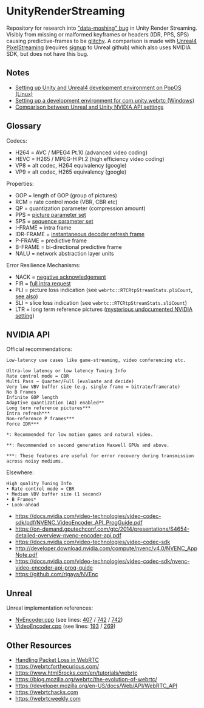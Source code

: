 # UnityRenderStreaming

Repository for research into ["data-moshing" bug](https://github.com/Unity-Technologies/com.unity.webrtc/issues/205) in Unity Render Streaming. Visibly from missing or malformed keyframes or headers (IDR, PPS, SPS) causing predictive-frames to be [glitchy](https://www.goodreads.com/quotes/649039-whatever-you-now-find-weird-ugly-uncomfortable-and-nasty-about). A comparison is made with [Unreal4 PixelStreaming](https://github.com/EpicGames/UnrealEngine/tree/f8f4b403eb682ffc055613c7caf9d2ba5df7f319/Engine/Plugins/Media/PixelStreaming/Source/PixelStreaming) (requires [signup](https://www.unrealengine.com/en-US/ue4-on-github) to Unreal github) which also uses NVIDIA SDK, but does not have this bug.

## Notes

* [Setting up Unity and Unreal4 development environment on PopOS (Linux)](DEV.linux.md)
* [Setting up a development environment for com.unity.webrtc (Windows)](DEV.windows.md)
* [Comparison between Unreal and Unity NVIDIA API settings](COMPARE.md)

## Glossary

Codecs:

* H264 = AVC / MPEG4 Pt.10 (advanced video coding)
* HEVC = H265 / MPEG-H Pt.2 (high efficiency video coding)
* VP8 = alt codec, H264 equivalency (google)
* VP9 = alt codec, H265 equivalency (google)

Properties:

* GOP = length of GOP (group of pictures)
* RCM = rate control mode (VBR, CBR etc)
* QP = quantization parameter (compression amount)
* PPS = [picture parameter set](https://www.quora.com/What-are-SPS-and-PPS-in-video-codecs)
* SPS = [sequence parameter set](https://www.quora.com/What-are-SPS-and-PPS-in-video-codecs)
* I-FRAME = intra frame
* IDR-FRAME = [instantaneous decoder refresh frame](https://streaminglearningcenter.com/articles/everything-you-ever-wanted-to-know-about-idr-frames-but-were-afraid-to-ask.html)
* P-FRAME = predictive frame 
* B-FRAME = bi-directional predictive frame
* NALU = network abstraction layer units

Error Resilience Mechanisms:

* NACK = [negative acknowledgement](https://www.callstats.io/blog/2015/10/30/error-resilience-mechanisms-webrtc-video)
* FIR = [full intra request](https://www.callstats.io/blog/2015/10/30/error-resilience-mechanisms-webrtc-video)
* PLI = picture loss indication (see `webrtc::RTCRtpStreamStats.pliCount`, [see also](https://stackoverflow.com/questions/64285619/webrtc-how-to-force-pli-packet-sent-from-javascript-web-app-client))
* SLI = slice loss indication (see `webrtc::RTCRtpStreamStats.sliCount`)
* LTR = long term reference pictures ([mysterious undocumented NVIDIA setting](https://forums.developer.nvidia.com/t/hevc-ltr-does-it-work-or-not/48623))

## NVIDIA API

Official recommendations:

```
Low-latency use cases like game-streaming, video conferencing etc.

Ultra-low latency or low latency Tuning Info
Rate control mode = CBR
Multi Pass – Quarter/Full (evaluate and decide)
Very low VBV buffer size (e.g. single frame = bitrate/framerate)
No B Frames
Infinite GOP length
Adaptive quantization (AQ) enabled**
Long term reference pictures***
Intra refresh***
Non-reference P frames***
Force IDR***

*: Recommended for low motion games and natural video.

**: Recommended on second generation Maxwell GPUs and above.

***: These features are useful for error recovery during transmission across noisy mediums.
```

Elsewhere:

```
High quality Tuning Info
‣ Rate control mode = CBR
‣ Medium VBV buffer size (1 second)
‣ B Frames*
‣ Look-ahead
```


* https://docs.nvidia.com/video-technologies/video-codec-sdk/pdf/NVENC_VideoEncoder_API_ProgGuide.pdf
* https://on-demand.gputechconf.com/gtc/2014/presentations/S4654-detailed-overview-nvenc-encoder-api.pdf
* https://docs.nvidia.com/video-technologies/video-codec-sdk
* http://developer.download.nvidia.com/compute/nvenc/v4.0/NVENC_AppNote.pdf
* https://docs.nvidia.com/video-technologies/video-codec-sdk/nvenc-video-encoder-api-prog-guide
* https://github.com/rigaya/NVEnc

## Unreal 

Unreal implementation references:

* [NvEncoder.cpp](unreal-NvEncoder.cpp) (see lines: [407](unreal-NvEncoder.cpp#L407) / [742](unreal-NvEncoder.cpp#L854) / [742](unreal-NvEncoder.cpp#L854))
* [VideoEncoder.cpp](unreal-VideoEncoder.cpp) (see lines: [193](unreal-VideoEncoder.cpp#L193) / [269](unreal-VideoEncoder.cpp#L269))

## Other Resources

* [Handling Packet Loss in WebRTC](https://static.googleusercontent.com/media/research.google.com/en//pubs/archive/41611.pdf)
* https://webrtcforthecurious.com/
* https://www.html5rocks.com/en/tutorials/webrtc
* https://blog.mozilla.org/webrtc/the-evolution-of-webrtc/
* https://developer.mozilla.org/en-US/docs/Web/API/WebRTC_API
* https://webrtchacks.com
* https://webrtcweekly.com

